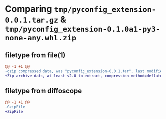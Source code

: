 # Comparing `tmp/pyconfig_extension-0.0.1.tar.gz` & `tmp/pyconfig_extension-0.1.0a1-py3-none-any.whl.zip`

## filetype from file(1)

```diff
@@ -1 +1 @@
-gzip compressed data, was "pyconfig_extension-0.0.1.tar", last modified: Thu Apr  6 13:16:04 2023, max compression
+Zip archive data, at least v2.0 to extract, compression method=deflate
```

## filetype from diffoscope

```diff
@@ -1 +1 @@
-GzipFile
+ZipFile
```

